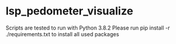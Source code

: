 # lsp_pedometer_visualize

Scripts are tested to run with Python 3.8.2
Please run pip install -r ./requirements.txt to install all used packages